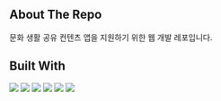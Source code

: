 ## About The Repo
문화 생활 공유 컨텐츠 앱을 지원하기 위한 웹 개발 레포입니다.

## Built With
<img src="https://img.shields.io/badge/vercel-000000?style=for-the-badge&logo=vercel&logoColor=white"> <img src="https://img.shields.io/badge/nextjs-000000?style=for-the-badge&logo=Next.js&logoColor=white"> <img src="https://img.shields.io/badge/Typescript-3178C6?style=for-the-badge&logo=Typescript&logoColor=white"> <img src="https://img.shields.io/badge/storybook-FF4785?style=for-the-badge&logo=storybook&logoColor=white"> <img src="https://img.shields.io/badge/react_testing_library-E33332?style=for-the-badge&logo=testing-library&logoColor=white"> <img src="https://img.shields.io/badge/tailwind-06B6D4?style=for-the-badge&logo=tailwindcss&logoColor=white">
